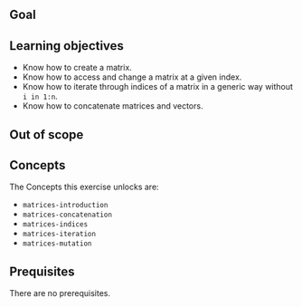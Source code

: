 ## Goal

## Learning objectives

- Know how to create a matrix.
- Know how to access and change a matrix at a given index.
- Know how to iterate through indices of a matrix in a generic way without `i in 1:n`.
- Know how to concatenate matrices and vectors.

## Out of scope

## Concepts

The Concepts this exercise unlocks are:

- `matrices-introduction`
- `matrices-concatenation`
- `matrices-indices`
- `matrices-iteration`
- `matrices-mutation`

## Prequisites

There are no prerequisites.
